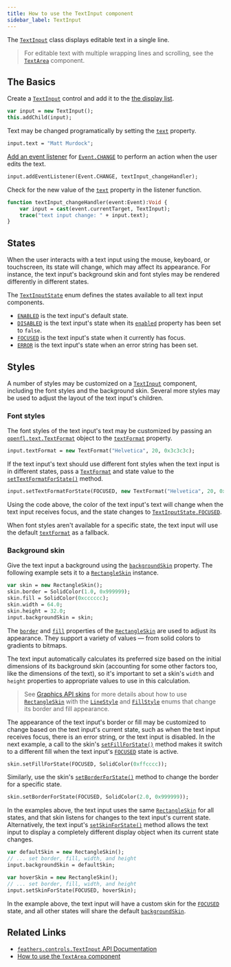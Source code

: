 ```yaml
---
title: How to use the TextInput component
sidebar_label: TextInput
---
```


The [`TextInput`](https://api.feathersui.com/current/feathers/controls/TextInput.html) class displays editable text in a single line.

> For editable text with multiple wrapping lines and scrolling, see the [`TextArea`](./text-area.md) component.

## The Basics

Create a [`TextInput`](https://api.feathersui.com/current/feathers/controls/TextInput.html) control and add it to the [the display list](https://books.openfl.org/openfl-developers-guide/display-programming/basics-of-display-programming.html).

```hx
var input = new TextInput();
this.addChild(input);
```

Text may be changed programatically by setting the [`text`](https://api.feathersui.com/current/feathers/controls/TextInput.html#text) property.

```hx
input.text = "Matt Murdock";
```

[Add an event listener](https://books.openfl.org/openfl-developers-guide/handling-events/basics-of-handling-events.html) for [`Event.CHANGE`](https://api.openfl.org/openfl/events/Event.html#CHANGE) to perform an action when the user edits the text.

```hx
input.addEventListener(Event.CHANGE, textInput_changeHandler);
```

Check for the new value of the [`text`](https://api.feathersui.com/current/feathers/controls/TextInput.html#text) property in the listener function.

```hx
function textInput_changeHandler(event:Event):Void {
    var input = cast(event.currentTarget, TextInput);
    trace("text input change: " + input.text);
}
```

## States

When the user interacts with a text input using the mouse, keyboard, or touchscreen, its state will change, which may affect its appearance. For instance, the text input's background skin and font styles may be rendered differently in different states.

The [`TextInputState`](https://api.feathersui.com/current/feathers/controls/TextInputState.html) enum defines the states available to all text input components.

- [`ENABLED`](https://api.feathersui.com/current/feathers/controls/TextInputState.html#ENABLED) is the text input's default state.
- [`DISABLED`](https://api.feathersui.com/current/feathers/controls/TextInputState.html#DISABLED) is the text input's state when its [`enabled`](https://api.feathersui.com/current/feathers/core/IUIControl.html#enabled) property has been set to `false`.
- [`FOCUSED`](https://api.feathersui.com/current/feathers/controls/TextInputState.html#FOCUSED) is the text input's state when it currently has focus.
- [`ERROR`](https://api.feathersui.com/current/feathers/controls/TextInputState.html#ERROR) is the text input's state when an error string has been set.

## Styles

A number of styles may be customized on a [`TextInput`](https://api.feathersui.com/current/feathers/controls/TextInput.html) component, including the font styles and the background skin. Several more styles may be used to adjust the layout of the text input's children.

### Font styles

The font styles of the text input's text may be customized by passing an [`openfl.text.TextFormat`](https://api.openfl.org/openfl/text/TextFormat.html) object to the [`textFormat`](https://api.feathersui.com/current/feathers/controls/TextInput.html#textFormat) property.

```hx
input.textFormat = new TextFormat("Helvetica", 20, 0x3c3c3c);
```

If the text input's text should use different font styles when the text input is in different states, pass a [`TextFormat`](https://api.openfl.org/openfl/text/TextFormat.html) and state value to the [`setTextFormatForState()`](https://api.feathersui.com/current/feathers/controls/TextInput.html#setTextFormatForState) method.

```hx
input.setTextFormatForState(FOCUSED, new TextFormat("Helvetica", 20, 0xcc0000));
```

Using the code above, the color of the text input's text will change when the text input receives focus, and the state changes to [`TextInputState.FOCUSED`](https://api.feathersui.com/current/feathers/controls/TextInputState.html#FOCUSED).

When font styles aren't available for a specific state, the text input will use the default [`textFormat`](https://api.feathersui.com/current/feathers/controls/TextInput.html#textFormat) as a fallback.

### Background skin

Give the text input a background using the [`backgroundSkin`](https://api.feathersui.com/current/feathers/controls/TextInput.html#backgroundSkin) property. The following example sets it to a [`RectangleSkin`](https://api.feathersui.com/current/feathers/skins/RectangleSkin.html) instance.

```hx
var skin = new RectangleSkin();
skin.border = SolidColor(1.0, 0x999999);
skin.fill = SolidColor(0xcccccc);
skin.width = 64.0;
skin.height = 32.0;
input.backgroundSkin = skin;
```

The [`border`](https://api.feathersui.com/current/feathers/skins/BaseGraphicsPathSkin.html#border) and [`fill`](https://api.feathersui.com/current/feathers/skins/BaseGraphicsPathSkin.html#fill) properties of the [`RectangleSkin`](https://api.feathersui.com/current/feathers/skins/RectangleSkin.html) are used to adjust its appearance. They support a variety of values — from solid colors to gradients to bitmaps.

The text input automatically calculates its preferred size based on the initial dimensions of its background skin (accounting for some other factors too, like the dimensions of the text), so it's important to set a skin's `width` and `height` properties to appropriate values to use in this calculation.

> See [Graphics API skins](./graphics-api-skins.md) for more details about how to use [`RectangleSkin`](https://api.feathersui.com/current/feathers/skins/RectangleSkin.html) with the [`LineStyle`](https://api.feathersui.com/current/feathers/graphics/LineStyle.html) and [`FillStyle`](https://api.feathersui.com/current/feathers/graphics/FillStyle.html) enums that change its border and fill appearance.

The appearance of the text input's border or fill may be customized to change based on the text input's current state, such as when the text input receives focus, there is an error string, or the text input is disabled. In the next example, a call to the skin's [`setFillForState()`](https://api.feathersui.com/current/feathers/skins/RectangleSkin.html#setFillForState) method makes it switch to a different fill when the text input's [`FOCUSED`](https://api.feathersui.com/current/feathers/controls/TextInputState.html#FOCUSED) state is active.

```hx
skin.setFillForState(FOCUSED, SolidColor(0xffcccc));
```

Similarly, use the skin's [`setBorderForState()`](https://api.feathersui.com/current/feathers/skins/RectangleSkin.html#setBorderForState) method to change the border for a specific state.

```hx
skin.setBorderForState(FOCUSED, SolidColor(2.0, 0x999999));
```

In the examples above, the text input uses the same [`RectangleSkin`](https://api.feathersui.com/current/feathers/skins/RectangleSkin.html) for all states, and that skin listens for changes to the text input's current state. Alternatively, the text input's [`setSkinForState()`](https://api.feathersui.com/current/feathers/controls/TextInput.html#setSkinForState) method allows the text input to display a completely different display object when its current state changes.

```hx
var defaultSkin = new RectangleSkin();
// ... set border, fill, width, and height
input.backgroundSkin = defaultSkin;

var hoverSkin = new RectangleSkin();
// ... set border, fill, width, and height
input.setSkinForState(FOCUSED, hoverSkin);
```

In the example above, the text input will have a custom skin for the [`FOCUSED`](https://api.feathersui.com/current/feathers/controls/TextInputState.html#FOCUSED) state, and all other states will share the default [`backgroundSkin`](https://api.feathersui.com/current/feathers/controls/TextInput.html#backgroundSkin).

## Related Links

- [`feathers.controls.TextInput` API Documentation](https://api.feathersui.com/current/feathers/controls/TextInput.html)
- [How to use the `TextArea` component](./text-area.md)

